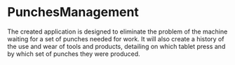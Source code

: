 # PunchesManagement
 
The created application is designed to eliminate the problem of the machine waiting for a set of punches needed for work. It will also create a history of the use and wear of tools and products, detailing on which tablet press and by which set of punches they were produced.